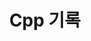 ---
title: "Cpp 기록"
permalink: /categories/cpp기록/
layout: category
author_profile: true
taxonomy : cpp
---